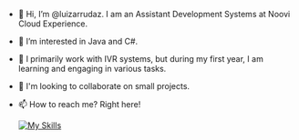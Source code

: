 - 👋 Hi, I’m @luizarrudaz. I am an Assistant Development Systems at Noovi Cloud Experience.
- 👀 I’m interested in Java and C#.
- 🌱 I primarily work with IVR systems, but during my first year, I am learning and engaging in various tasks.
- 💞️ I'm looking to collaborate on small projects.
- 📫 How to reach me? Right here!

    [![My Skills](https://skillicons.dev/icons?i=arch,figma,html,css,js,cs,java,react,mysql,postman,obsidian,vscode)](https://skillicons.dev)

